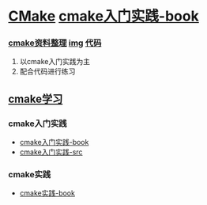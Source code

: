 # [CMake](./)   [cmake入门实践-book](https://www.hahack.com/codes/cmake/)     

### [cmake资料整理](./01-cmake-study)  [img](./02-cmake-study/img)  [代码](./02-code)  

1. 以cmake入门实践为主  
2. 配合代码进行练习   

## [cmake学习](./00-cmake-book)   
### cmake入门实践   
- [cmake入门实践-book](https://www.hahack.com/codes/cmake/)     
- [cmake入门实践-src](./00-book/01-cmake入门实践/)  

### cmake实践  
- [cmake实践-book](./00-book/02-cmake实践/01-cmake实践.pdf)   